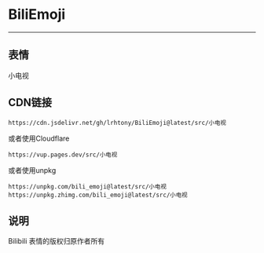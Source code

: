 # BiliEmoji
---
## 表情
小电视
## CDN链接
```
https://cdn.jsdelivr.net/gh/lrhtony/BiliEmoji@latest/src/小电视
```
或者使用Cloudflare
```
https://vup.pages.dev/src/小电视
```
或者使用unpkg
```
https://unpkg.com/bili_emoji@latest/src/小电视
https://unpkg.zhimg.com/bili_emoji@latest/src/小电视
```
## 说明
Bilibili 表情的版权归原作者所有
